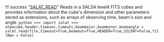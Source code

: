 !!! success "[SALAT_READ](python/salat_read.md)"
	Reads in a SALSA level4 FITS cubes and provides information about the cube's dimension and other parameters stored as extensions, such as arrays of observing time, beam's size and angle.
	```python
	>>> import salat
	>>> almacube,header,timesec,timeutc,beammajor,beamminor,beamangle = salat.read(file,timeout=True,beamout=True,HEADER=True,SILENT=False,fillNan = False)
	```


